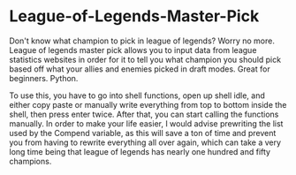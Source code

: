 # League-of-Legends-Master-Pick
Don't know what champion to pick in league of legends? Worry no more. League of legends master pick allows you to input data from league statistics websites in order for it to tell you what champion you should pick based off what your allies and enemies picked in draft modes. Great for beginners. Python.

To use this, you have to go into shell functions, open up shell idle, and either copy paste or manually write everything from top to bottom inside the shell, then press enter twice. After that, you can start calling the functions manually. In order to make your life easier, I would advise prewriting the list used by the Compend variable, as this will save a ton of time and prevent you from having to rewrite everything all over again, which can take a very long time being that league of legends has nearly one hundred and fifty champions.
